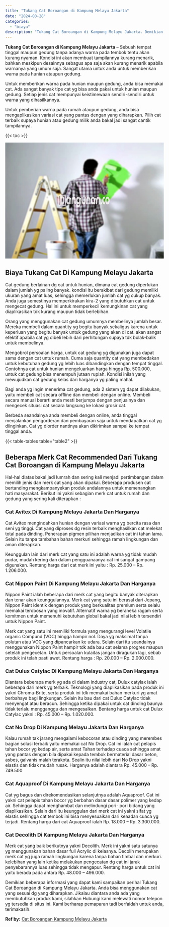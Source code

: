 ```yaml
---
title: "Tukang Cat Boroangan di Kampung Melayu Jakarta"
date: "2024-08-28"
categories: 
  - "biaya"
description: "Tukang Cat Boroangan di Kampung Melayu Jakarta. Demikian beberapa informasi yang dapat kami sampaikan perihal Tukang Cat Boroangan di Kampung Melayu Jakarta...."
---
```


**Tukang Cat Boroangan di Kampung Melayu Jakarta** – Sebuah tempat tinggal maupun gedung tanpa adanya warna pada tembok tentu akan kurang nyaman. Kondisi ini akan membuat tampilannya kurang menarik, bahkan meskipun desainnya sebagus apa saja akan kurang menarik apabila warnanya yang umum saja. Sangat utama untuk anda untuk memberikan warna pada hunian ataupun gedung.

Untuk memberikan warna pada hunian maupun gedung, anda bisa memakai cat. Ada sangat banyak tipe cat yg bisa anda pakai untuk hunian maupun gedung. Setiap jenis cat mempunyai keistimewaan sendiri-sendiri untuk warna yang dihasilkannya.

Untuk pemberian warna pada rumah ataupun gedung, anda bisa mengaplikasikan variasi cat yang pantas dengan yang diharapkan. Pilih cat terbaik supaya hunian atau gedung milik anda bakal jadi sangat cantik tampilannya.

{{< toc >}}

![](/images/jasa-cat-murah01.png)

## Biaya Tukang Cat Di Kampung Melayu Jakarta

Cat gedung berlainan dg cat untuk hunian, dimana cat gedung diperlukan dalam jumlah yg paling banyak. kondisi itu berakibat dari gedung memiliki ukuran yang amat luas, sehingga memerlukan jumlah cat yg cukup banyak. Anda juga semestinya memperkirakan kira-2 yang dibutuhkan cat untuk mengecat gedung. Hal ini untuk memperkecil kemungkinan cat yang diaplikasikan tdk kurang maupun tidak berlebihan.

Orang yang menggunakan cat gedung umumnya membelinya jumlah besar. Mereka membeli dalam quantity yg begitu banyak sekaligus karena untuk keperluan yang begitu banyak untuk gedung yang akan di cat. akan sangat efektif apabila cat yg dibeli lebih dari perhitungan supaya tdk bolak-balik untuk membelinya.

Mengobrol persoalan harga, untuk cat gedung yg digunakan juga dapat sama dengan cat untuk rumah. Cuma saja quantity cat yang membedakan untuk kebutuhan gedung yg lebih luas dibandingkan dengan tempat tinggal. Contohnya cat untuk hunian mengeluarkan harga hingga Rp. 500.000, untuk cat gedung bisa menempuh jutaan rupiah. Kondisi inilah yang mewujudkan cat gedung kelas dari harganya yg paling mahal.

Bagi anda yg ingin menerima cat gedung, ada 2 sistem yg dapat dilakukan, yaitu membeli cat secara offline dan membeli dengan online. Membeli secara manual berarti anda mesti berjumpa dengan penjualnya dan mengecek situasi cat secara langsung ke lokasi grosir cat.

Berbeda seandainya anda membeli dengan online, anda tinggal menjalankan pengorderan dan pembayaran saja untuk mendapatkan cat yg diinginkan. Cat yg diorder nantinya akan dikirimkan sampai ke tempat tinggal anda.

{{< table-tables table="table2" >}}

## Beberapa Merk Cat Recommended Dari Tukang Cat Boroangan di Kampung Melayu Jakarta

Hal-hal diatas bakal jadi lumrah dan sering kali menjadi pertimbangan dalam memilih jenis dan merk cat yang akan dipakai. Beberapa produsen cat bertanding mengkampanyekan produk andalannya untuk memenangkan hati masyarakat. Berikut ini yakni sebagian merk cat untuk rumah dan gedung yang sering kali diterapkan :

### Cat Avitex Di Kampung Melayu Jakarta Dan Harganya

Cat Avitex mengindahkan hunian dengan variasi warna yg bercita rasa dan seni yg tinggi. Cat yang diproses dg resin terbaik menghasilkan cat melekat total pada dinding. Penerapan pigmen pilihan menjadikan cat ini tahan lama. Selain itu tanpa tambahan bahan merkuri sehingga ramah lingkungan dan aman diterapkan.

Keunggulan lain dari merk cat yang satu ini adalah warna yg tidak mudah pudar, mudah kering dan dalam pengguanaanya cat ini sangat gampang digunakan. Rentang harga dari cat merk ini yaitu : Rp. 25.000 – Rp. 1.206.000.

### Cat Nippon Paint Di Kampung Melayu Jakarta Dan Harganya

Nippon Paint ialah beberapa dari merk cat yang begitu banyak diterapkan dan tenar akan keunggulannya. Merk cat yang satu ini berasal dari Jepang, Nippon Paint identik dengan produk yang berkualitas premium serta selalu memakai terobosan yang inovatif. Alternatif warna yg beraneka ragam serta komitmen untuk memenuhi kebutuhan global bakal jadi nilai lebih tersendiri untuk Nippon Paint.

Merk cat yang satu ini memiliki formula yang mengurangi level Volatile organic Compund (VOC) hingga hampir nol. Daya yg maksimal tanpa polutan atau VOC yang dipancarkan ke udara. Selain dari itu seandainya menggunakan Nippon Paint hampir tdk ada bau cat selama progres maupun setelah pengecetan. Untuk persoalan kulaitas jangan diragukan lagi, sebab produk ini telah pasti awet. Rentang harga : Rp. 20.000 – Rp. 2.000.000.

### Cat Dulux Catylac Di Kampung Melayu Jakarta Dan Harganya

Diantara beberapa merk yg ada di dalam industry cat, Dulux catylax ialah beberapa dari merk yg terbaik. Teknologi yang diaplikasikan pada produk ini yakni Chroma-Brite, serta produk ini tdk memakai bahan merkuri yg amat berbahaya bagi lingkungan. Selain itu bau dari cat Dulux Catylac tidak menyengat atau beracun. Sehingga ketika dipakai untuk cat dinding baunya tidak terlalu mengganggu dan mengesalkan. Bentang harga untuk cat Dulux Catylac yakni : Rp. 45.000 – Rp. 1.020.000.

### Cat No Drop Di Kampung Melayu Jakarta Dan Harganya

Kalau rumah tak jarang mengalami kebocoran atau dinding yang merembes bagian solusi terbaik yaitu memakai cat No Drop. Cat ini ialah cat pelapis tahan bocor yg kedap air, serta amat Tahan terhadap cuaca sehingga amat yang pantas dengan bila dipakai kepada tembok bermaterial dasar beton, asbes, galvanis malah terakota. Sealin itu nilai lebih dari No Drop yakni elastis dan tidak mudah rusak. Harganya adalah diantara Rp. 45.000 – Rp. 749.500

### Cat Aquaproof Di Kampung Melayu Jakarta Dan Harganya

Cat yg bagus dan direkomendasikan selanjutnya adalah Aquaproof. Cat ini yakni cat pelapis tahan bocor yg berbahan dasar dasar polimer yang kedap air. Sehingga dapat menghambat dan melindungi pori- pori bidang yang diaplikasikan. Selain dari itu keunggulan dari merk cat ini yakni sifat yg elastis sehingga cat tembok ini bisa menyesuaikan dari keaadan cuaca yg terjadi. Rentang harga dari cat Aquaproof ialah Rp. 18.000 – Rp. 3.300.000.

### Cat Decolith Di Kampung Melayu Jakarta Dan Harganya

Merk cat yang baik berikutnya yakni Decolith. Merk ini yakni satu satunya yg menggunakan bahan dasar full Acrylic di kelasnya. Decolih merupakan merk cat yg juga ramah lingkungan karena tanpa bahan timbal dan merkuri. kelebihan yang lain ketika melakukan pengecatan dg cat ini jarak penyebarannya luas sehingga tidak mengapur. Rentang harga untuk cat ini yaitu berada pada antara Rp. 48.000 – 496.000.

Demikian beberapa informasi yang dapat kami sampaikan perihal Tukang Cat Boroangan di Kampung Melayu Jakarta. Anda bisa menggunakan cat yang sesuai dg yang diharapkan. Jikalau diantara anda ada yang membutuhkan produk kami, silahkan Hubungi kami melewati nomor telepon yg tersedia di situs ini. Kami berharap pemaparan tadi berfaidah untuk anda, terimakasih.

**Ref by:** [Cat Boroangan Kampung Melayu Jakarta](https://id.wikipedia.org/wiki/Cat)
